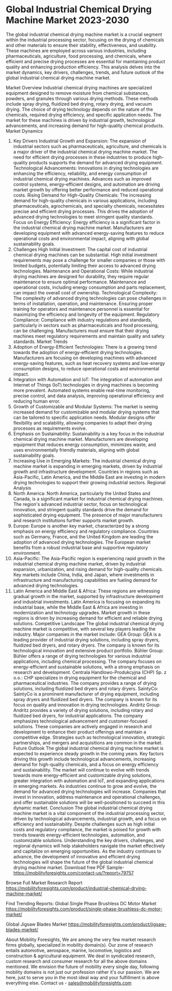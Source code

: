 # Global Industrial Chemical Drying Machine Market 2023-2030
The global industrial chemical drying machine market is a crucial segment within the industrial processing sector, focusing on the drying of chemicals and other materials to ensure their stability, effectiveness, and usability. These machines are employed across various industries, including pharmaceuticals, agriculture, food processing, and chemicals, where efficient and precise drying processes are essential for maintaining product quality and enhancing production efficiency. This analysis delves into the market dynamics, key drivers, challenges, trends, and future outlook of the global industrial chemical drying machine market.

Market Overview
Industrial chemical drying machines are specialized equipment designed to remove moisture from chemical substances, powders, and granules through various drying methods. These methods include spray drying, fluidized bed drying, rotary drying, and vacuum drying. The choice of drying technology depends on the nature of the chemicals, required drying efficiency, and specific application needs. The market for these machines is driven by industrial growth, technological advancements, and increasing demand for high-quality chemical products.
Market Dynamics
1. Key Drivers
Industrial Growth and Expansion: The expansion of industrial sectors such as pharmaceuticals, agriculture, and chemicals is a major driver of the industrial chemical drying machine market. The need for efficient drying processes in these industries to produce high-quality products supports the demand for advanced drying equipment.
Technological Advancements: Innovations in drying technologies are enhancing the efficiency, reliability, and energy consumption of industrial chemical drying machines. Advances such as improved control systems, energy-efficient designs, and automation are driving market growth by offering better performance and reduced operational costs.
Rising Demand for High-Quality Chemicals: The increasing demand for high-quality chemicals in various applications, including pharmaceuticals, agrochemicals, and specialty chemicals, necessitates precise and efficient drying processes. This drives the adoption of advanced drying technologies to meet stringent quality standards.
Focus on Energy Efficiency: Energy efficiency is a significant factor in the industrial chemical drying machine market. Manufacturers are developing equipment with advanced energy-saving features to reduce operational costs and environmental impact, aligning with global sustainability goals.
2. Challenges
High Initial Investment: The capital cost of industrial chemical drying machines can be substantial. High initial investment requirements may pose a challenge for smaller companies or those with limited budgets, potentially limiting their access to advanced drying technologies.
Maintenance and Operational Costs: While industrial drying machines are designed for durability, they require regular maintenance to ensure optimal performance. Maintenance and operational costs, including energy consumption and parts replacement, can impact the overall cost of ownership.
Technological Complexity: The complexity of advanced drying technologies can pose challenges in terms of installation, operation, and maintenance. Ensuring proper training for operators and maintenance personnel is essential for maximizing the efficiency and longevity of the equipment.
Regulatory Compliance: Compliance with industry regulations and standards, particularly in sectors such as pharmaceuticals and food processing, can be challenging. Manufacturers must ensure that their drying machines meet regulatory requirements and maintain quality and safety standards.
Market Trends
1. Adoption of Energy-Efficient Technologies: There is a growing trend towards the adoption of energy-efficient drying technologies. Manufacturers are focusing on developing machines with advanced energy-saving features, such as heat recovery systems and low-energy consumption designs, to reduce operational costs and environmental impact.
2. Integration with Automation and IoT: The integration of automation and Internet of Things (IoT) technologies in drying machines is becoming more prevalent. Automated systems enable real-time monitoring, precise control, and data analysis, improving operational efficiency and reducing human error.
3. Growth of Customizable and Modular Systems: The market is seeing increased demand for customizable and modular drying systems that can be tailored to specific application needs. Modular designs offer flexibility and scalability, allowing companies to adapt their drying processes as requirements evolve.
4. Emphasis on Sustainability: Sustainability is a key focus in the industrial chemical drying machine market. Manufacturers are developing equipment that reduces energy consumption, minimizes waste, and uses environmentally friendly materials, aligning with global sustainability goals.
5. Increasing Use in Emerging Markets: The industrial chemical drying machine market is expanding in emerging markets, driven by industrial growth and infrastructure development. Countries in regions such as Asia-Pacific, Latin America, and the Middle East are investing in modern drying technologies to support their growing industrial sectors.
Regional Analysis
1. North America: North America, particularly the United States and Canada, is a significant market for industrial chemical drying machines. The region's advanced industrial sector, focus on technological innovation, and stringent quality standards drive the demand for sophisticated drying equipment. The presence of major manufacturers and research institutions further supports market growth.
2. Europe: Europe is another key market, characterized by a strong emphasis on energy efficiency and regulatory compliance. Countries such as Germany, France, and the United Kingdom are leading the adoption of advanced drying technologies. The European market benefits from a robust industrial base and supportive regulatory environment.
3. Asia-Pacific: The Asia-Pacific region is experiencing rapid growth in the industrial chemical drying machine market, driven by industrial expansion, urbanization, and rising demand for high-quality chemicals. Key markets include China, India, and Japan, where investments in infrastructure and manufacturing capabilities are fueling demand for advanced drying technologies.
4. Latin America and Middle East & Africa: These regions are witnessing gradual growth in the market, supported by infrastructure development and industrial investments. Latin America is focusing on expanding its industrial base, while the Middle East & Africa are investing in modernization and technology upgrades. Market growth in these regions is driven by increasing demand for efficient and reliable drying solutions.
Competitive Landscape
The global industrial chemical drying machine market is competitive, with several key players leading the industry. Major companies in the market include:
GEA Group: GEA is a leading provider of industrial drying solutions, including spray dryers, fluidized bed dryers, and rotary dryers. The company is known for its technological innovation and extensive product portfolio.
Bühler Group: Bühler offers a range of drying technologies for various industrial applications, including chemical processing. The company focuses on energy-efficient and sustainable solutions, with a strong emphasis on research and development.
Centrala Handlowo-Produkcyjna (CHP) Sp. z o.o.: CHP specializes in drying equipment for the chemical and pharmaceutical industries. The company provides a range of drying solutions, including fluidized bed dryers and rotary dryers.
SaintyCo: SaintyCo is a prominent manufacturer of drying equipment, including spray dryers and fluidized bed dryers. The company is known for its focus on quality and innovation in drying technologies.
Andritz Group: Andritz provides a variety of drying solutions, including rotary and fluidized bed dryers, for industrial applications. The company emphasizes technological advancement and customer-focused solutions.
These companies are actively engaged in research and development to enhance their product offerings and maintain a competitive edge. Strategies such as technological innovation, strategic partnerships, and mergers and acquisitions are common in the market.
Future Outlook
The global industrial chemical drying machine market is expected to experience steady growth in the coming years. Key factors driving this growth include technological advancements, increasing demand for high-quality chemicals, and a focus on energy efficiency and sustainability. The market will continue to evolve with trends towards more energy-efficient and customizable drying solutions, greater integration with automation and IoT, and expanding applications in emerging markets.
As industries continue to grow and evolve, the demand for advanced drying technologies will increase. Companies that invest in innovation, address maintenance and operational challenges, and offer sustainable solutions will be well-positioned to succeed in this dynamic market.
Conclusion
The global industrial chemical drying machine market is a vital component of the industrial processing sector, driven by technological advancements, industrial growth, and a focus on efficiency and sustainability. Despite challenges such as high initial costs and regulatory compliance, the market is poised for growth with trends towards energy-efficient technologies, automation, and customizable solutions. Understanding the key drivers, challenges, and regional dynamics will help stakeholders navigate the market effectively and capitalize on emerging opportunities. As the industry continues to advance, the development of innovative and efficient drying technologies will shape the future of the global industrial chemical drying machine market.
Download free PDF Sample-https://mobilityforesights.com/contact-us/?report=79757



Browse Full Market Research Report 
https://mobilityforesights.com/product/industrial-chemical-drying-machine-market/



Find Trending Reports:
Global Single Phase Brushless DC Motor Market
https://mobilityforesights.com/product/single-phase-brushless-dc-motor-market/

Global Jigsaw Blades Market
https://mobilityforesights.com/product/jigsaw-blades-market/








About Mobility Foresights,
We are among the very few market research firms globally, specialized in mobility domain(s). Our zone of research entails automotive, aerospace, marine, locomotive, logistics and construction & agricultural equipment. We deal in syndicated research, custom research and consumer research for all the above domains mentioned.
We envision the future of mobility every single day, following mobility domains is not just our profession rather it's our passion. We are here, just to serve you in the most ideal way and your fulfillment is above everything else. Contact us -  sales@mobilityforesights.com 
